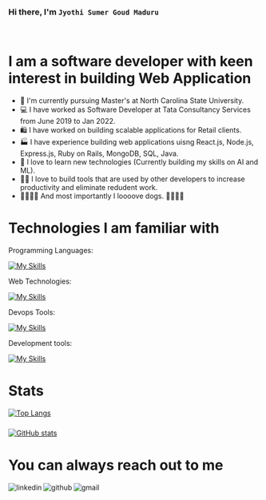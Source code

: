 ### Hi there, I'm ``` Jyothi Sumer Goud Maduru ```
<br/>

# I am a software developer with keen interest in building Web Application

- :green_book: I'm currently pursuing Master's at North Carolina State University.
- :computer: I have worked as Software Developer at Tata Consultancy Services from June 2019 to Jan 2022.
- :shopping: I have worked on building scalable applications for Retail clients. 
- :factory: I have experience building web applications uisng React.js, Node.js, Express.js, Ruby on Rails, MongoDB, SQL, Java.
- :robot: I love to learn new technologies (Currently building my skills on AI and ML).
- :man_technologist: I love to build tools that are used by other developers to increase productivity and eliminate redudent work.
- :dog::dog::dog::dog: And most importantly I loooove dogs. :dog::dog::dog::dog:

# Technologies I am familiar with

Programming Languages:

[![My Skills](https://skills.thijs.gg/icons?i=js,python,lua,java,cpp,go)](https://skills.thijs.gg)

Web Technologies:

[![My Skills](https://skills.thijs.gg/icons?i=html,css,bootstrap,react,angular,go,java,ruby,mongodb,mysql,nodejs,nextjs,ruby)](https://skills.thijs.gg)


Devops Tools:

[![My Skills](https://skills.thijs.gg/icons?i=docker,kubernetes,aws,ansible,jenkins,nginx,linux,bash,powershell)](https://skills.thijs.gg)


Development tools:

[![My Skills](https://skills.thijs.gg/icons?i=vscode,eclipse,git)](https://skills.thijs.gg)


# Stats

[![Top Langs](https://github-readme-stats.vercel.app/api/top-langs/?username=J-Sumer&langs_count=8)](https://github.com/anuraghazra/github-readme-stats)
###
[![GitHub stats](https://github-readme-stats.vercel.app/api?username=J-Sumer)](https://github.com/anuraghazra/github-readme-stats)

# You can always reach out to me

[<img align="left" alt="linkedin" src="https://img.shields.io/badge/LinkedIn-0077B5?style=for-the-badge&logo=linkedin&logoColor=white" />](https://www.linkedin.com/in/jyothi-sumer-goud-maduru-4636bb154/) 
[<img align="left" alt="github" src="https://img.shields.io/badge/GitHub-100000?style=for-the-badge&logo=github&logoColor=red" />](https://github.com/J-Sumer/) 
[<img align="left" alt="gmail" src="https://img.shields.io/badge/Gmail-D14836?style=for-the-badge&logo=gmail&logoColor=white" />](https://mail.google.com/mail/?view=cm&fs=1&to=jsumermaduru@gmail.com) 
